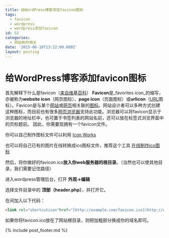 ```yaml
---
title: 给WordPress博客添加favicon图标
tags:
  - favicon
  - wordpress
  - wordpress添加favicon
id: 52
categories:
  - 网站制作相关
date: '2015-06-18T13:22:00.000Z'
layout: posting
---
```


# 给WordPress博客添加favicon图标

首先解释下什么是favicon（[来自维基百科](https://zh.wikipedia.org/wiki/Favicon)） **Favicon**是_favorites icon_的缩写，亦被称为**website icon**（网页图标）、**page icon**（页面图标）或**urlicon**（[URL](https://zh.wikipedia.org/wiki/URL)图标）。Favicon是与某个[网站](https://zh.wikipedia.org/wiki/%E7%BD%91%E7%AB%99)或[网页](https://zh.wikipedia.org/wiki/%E7%BD%91%E9%A1%B5)相关联的[图标](https://zh.wikipedia.org/wiki/%E5%9B%BE%E6%A0%87)。网站设计者可以多种方式创建这种图标，而目前也有很多[网页浏览器](https://zh.wikipedia.org/wiki/%E7%BD%91%E9%A1%B5%E6%B5%8F%E8%A7%88%E5%99%A8)支持此功能。浏览器可以将favicon显示于浏览器的地址栏中，也可置于书签列表的网站名前，还可以放在标签式浏览界面中的页标题前。 因此，你需要现拥有一个favicon文件。

你可以自己制作图标文件可以利用 [Icon Works](http://icon-works.com/)

也可以将自己已有的图片在线转换成ico图标文件，推荐这个工具 [在线制作ico图标](http://www.bitbug.net/)

然后，将你做好的favicon.ico**放入你web服务器的根目录**。（当然也可以使其他目录，我们需要记住路径）

进入wordpress管理后台，打开 **外观->编辑**

选择文件目录中的 **顶部（header.php）**，并打开它。

在<head></head>间加入以下代码：

```html
<link rel="shortcuticon"href="[http://example.com/favicon.ico](http://example.com/favicon.ico)"type="image/vnd.microsoft.icon"></span> ****<link rel="icon" href="[http://example.com/favicon.ico](http://example.com/favicon.ico)" type="image/vnd.microsoft.icon**"</span>></span></span>
```

如果你将favicon.ico放在了网站根目录，则把加粗部分换成你的域名即可。



{% include post_footer.md %}
